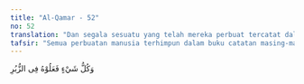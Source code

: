 ```yaml
---
title: "Al-Qamar - 52"
no: 52
translation: "Dan segala sesuatu yang telah mereka perbuat tercatat dalam buku-buku catatan."
tafsir: "Semua perbuatan manusia terhimpun dalam buku catatan masing-masing. Hal itu karena setiap perbuatan manusia kecil ataupun besar, baik atau buruk dicatat oleh malaikat di dalam buku catatan itu, Malaikat Kiram atau sebut saja Raqib, mencatat perbuatan yang baik dan Malaikat Katibin atau 'Atid mencatat perbuatan yang tidak baik. Dalam ayat lain Allah berfirman: \n\nTidak ada suatu kata yang diucapkannya melainkan ada di sisinya malaikat pengawas yang selalu siap (mencatat). (Qaf/50: 18) \n\nOleh karena semua aktivitas manusia, baik perbuatan maupun ucapan, baik yang baik maupun yang buruk, baik besar maupun kecil tercatat di dalam buku catatan masing-masing, maka sangat mudah bagi Allah menjatuhkan hukuman kepada yang berdosa dan memberikan pahala kepada yang berbuat baik."
---
```


وَكُلُّ شَيْءٍ فَعَلُوْهُ فِى الزُّبُرِ 
